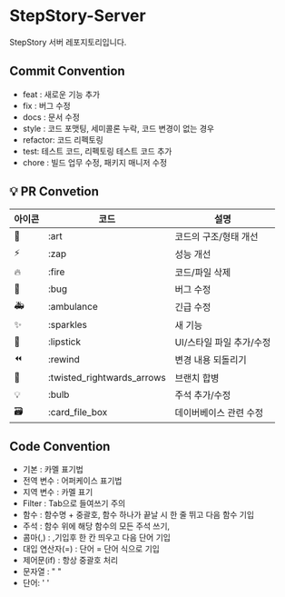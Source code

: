 # StepStory-Server

StepStory 서버 레포지토리입니다.

## Commit Convention

- feat : 새로운 기능 추가
- fix : 버그 수정
- docs : 문서 수정
- style : 코드 포맷팅, 세미콜론 누락, 코드 변경이 없는 경우
- refactor: 코드 리펙토링
- test: 테스트 코드, 리펙토링 테스트 코드 추가
- chore : 빌드 업무 수정, 패키지 매니저 수정

## 💡 PR Convetion

| 아이콘 | 코드                         | 설명              |
|-----|----------------------------|-----------------|
| 🎨  | :art                       | 코드의 구조/형태 개선    |
| ⚡️  | :zap                       | 성능 개선           |
| 🔥  | :fire                      | 코드/파일 삭제        |
| 🐛  | :bug                       | 버그 수정           |
| 🚑  | :ambulance                 | 긴급 수정           |
| ✨   | :sparkles                  | 새 기능            |
| 💄  | :lipstick                  | UI/스타일 파일 추가/수정 |
| ⏪   | :rewind                    | 변경 내용 되돌리기      |
| 🔀  | :twisted_rightwards_arrows | 브랜치 합병          |
| 💡  | :bulb                      | 주석 추가/수정        |
| 🗃  | :card_file_box             | 데이버베이스 관련 수정    |

## Code Convention

- 기본 : 카멜 표기법
- 전역 변수 : 어퍼케이스 표기법
- 지역 변수 : 카멜 표기
- Filter : Tab으로 들여쓰기 주의
- 함수 : 함수명 + 중괄호, 함수 하나가 끝날 시 한 줄 뛰고 다음 함수 기입
- 주석 : 함수 위에 해당 함수의 모든 주석 쓰기,
- 콤마(,) : ,기입후 한 칸 띄우고 다음 단어 기입
- 대입 연산자(=) : 단어 = 단어 식으로 기입
- 제어문(if) : 항상 중괄호 처리
- 문자열 : " "
- 단어: ' '
